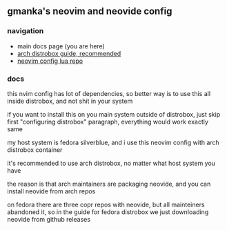 ## gmanka's neovim and neovide config

### navigation

- main docs page (you are here)
- [arch distrobox guide, recommended](https://github.com/gmankab/nvgmanka/blob/main/docs/distrobox_arch.md)
- [neovim config lua repo](https://github.com/gmankab/nvim_config)

### docs

this nvim config has lot of dependencies, so better way is to use this all inside distrobox, and not shit in your system

if you want to install this on you main system outside of distrobox, just skip first "configuring distrobox" paragraph, everything would work exactly same

my host system is fedora silverblue, and i use this neovim config with arch distrobox container

it's recommended to use arch distrobox, no matter what host system you have

the reason is that arch maintainers are packaging neovide, and you can install neovide from arch repos

on fedora there are three copr repos with neovide, but all mainteiners abandoned it, so in the guide for fedora distrobox we just downloading neovide from github releases

